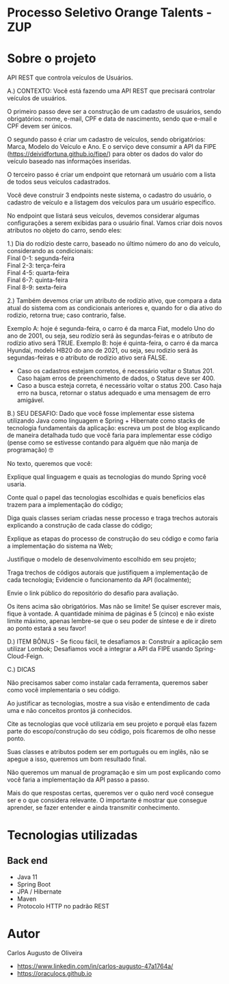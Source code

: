 # Processo Seletivo Orange Talents - ZUP

# Sobre o projeto

API REST que controla veículos de Usuários.

A.) CONTEXTO:
Você está fazendo uma API REST que precisará controlar veículos de usuários.

O primeiro passo deve ser a construção de um cadastro de usuários, sendo obrigatórios: nome, e-mail, CPF e data de nascimento, sendo que e-mail e CPF devem ser únicos.

O segundo passo é criar um cadastro de veículos, sendo obrigatórios: Marca, Modelo do Veículo e Ano. E o serviço deve consumir a API da FIPE (https://deividfortuna.github.io/fipe/) para obter os dados do valor do veículo baseado nas informações inseridas.

O terceiro passo é criar um endpoint que retornará um usuário com a lista de todos seus veículos cadastrados.

Você deve construir 3 endpoints neste sistema, o cadastro do usuário, o cadastro de veículo e a listagem dos veículos para um usuário específico.

No endpoint que listará seus veículos, devemos considerar algumas configurações a serem exibidas para o usuário final. Vamos criar dois novos atributos no objeto do carro, sendo eles:

1.) Dia do rodízio deste carro, baseado no último número do ano do veículo, considerando as condicionais:
<br>
Final 0-1: segunda-feira
<br>
Final 2-3: terça-feira
<br>
Final 4-5: quarta-feira
<br>
Final 6-7: quinta-feira
<br>
Final 8-9: sexta-feira

2.) Também devemos criar um atributo de rodízio ativo, que compara a data atual do sistema com as condicionais anteriores e, quando for o dia ativo do rodizio, retorna true; caso contrario, false.

Exemplo A: hoje é segunda-feira, o carro é da marca Fiat, modelo Uno do ano de 2001, ou seja, seu rodízio será às segundas-feiras e o atributo de rodízio ativo será TRUE.
Exemplo B: hoje é quinta-feira, o carro é da marca Hyundai, modelo HB20 do ano de 2021, ou seja, seu rodizio será às segundas-feiras e o atributo de rodízio ativo será FALSE.

- Caso os cadastros estejam corretos, é necessário voltar o Status 201. Caso hajam erros de preenchimento de dados, o Status deve ser 400.
- Caso a busca esteja correta, é necessário voltar o status 200. Caso haja erro na busca, retornar o status adequado e uma mensagem de erro amigável.


B.) SEU DESAFIO:
Dado que você fosse implementar esse sistema utilizando Java como linguagem e Spring + Hibernate como stacks de tecnologia fundamentais da aplicação: escreva um post de blog explicando de maneira detalhada tudo que você faria para implementar esse código (pense como se estivesse contando para alguém que não manja de programação) 🤓


No texto, queremos que você:

Explique qual linguagem e quais as tecnologias do mundo Spring você usaria.

Conte qual o papel das tecnologias escolhidas e quais benefícios elas trazem para a implementação do código;

Diga quais classes seriam criadas nesse processo e traga trechos autorais explicando a construção de cada classe do código;

Explique as etapas do processo de construção do seu código e como faria a implementação do sistema na Web;

Justifique o modelo de desenvolvimento escolhido em seu projeto;

Traga trechos de códigos autorais que justifiquem a implementação de cada tecnologia;
Evidencie o funcionamento da API (localmente);

Envie o link público do repositório do desafio para avaliação.

Os itens acima são obrigatórios. Mas não se limite! Se quiser escrever mais, fique à vontade. A quantidade mínima de páginas é 5 (cinco) e não existe limite máximo, apenas lembre-se que o seu poder de síntese e de ir direto ao ponto estará a seu favor!


D.) ITEM BÔNUS - Se ficou fácil, te desafiamos a:
Construir a aplicação sem utilizar Lombok;
Desafiamos você a integrar a API da FIPE usando Spring-Cloud-Feign.


C.) DICAS

Não precisamos saber como instalar cada ferramenta, queremos saber como você implementaria o seu código.

Ao justificar as tecnologias, mostre a sua visão e entendimento de cada uma e não conceitos prontos já conhecidos.

Cite as tecnologias que você utilizaria em seu projeto e porquê elas fazem parte do escopo/construção do seu código, pois ficaremos de olho nesse ponto.

Suas classes e atributos podem ser em português ou em inglês, não se apegue a isso, queremos um bom resultado final.

Não queremos um manual de programação e sim um post explicando como você faria a implementação da API passo a passo.

Mais do que respostas certas, queremos ver o quão nerd você consegue ser e o que considera relevante. O importante é mostrar que consegue aprender, se fazer entender e ainda transmitir conhecimento.





# Tecnologias utilizadas
## Back end
- Java 11
- Spring Boot
- JPA / Hibernate
- Maven
- Protocolo HTTP no padrão REST

# Autor

Carlos Augusto de Oliveira
- https://www.linkedin.com/in/carlos-augusto-47a1764a/
- https://oraculocs.github.io


